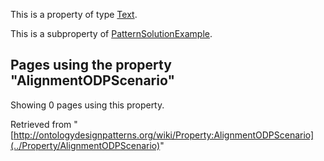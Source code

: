 This is a property of type [Text](../Type/Text "Type:Text").


This is a subproperty of [PatternSolutionExample](../Property/PatternSolutionExample "Property:PatternSolutionExample").




  


## Pages using the property "AlignmentODPScenario"


Showing 0 pages using this property.



Retrieved from "[http://ontologydesignpatterns.org/wiki/Property:AlignmentODPScenario](../Property/AlignmentODPScenario)"
